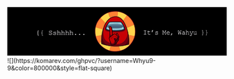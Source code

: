 <img alt="cover-github" src="https://raw.githubusercontent.com/Whyu9-9/Whyu9-9/master/cover.png">
![](https://komarev.com/ghpvc/?username=Whyu9-9&color=800000&style=flat-square)
